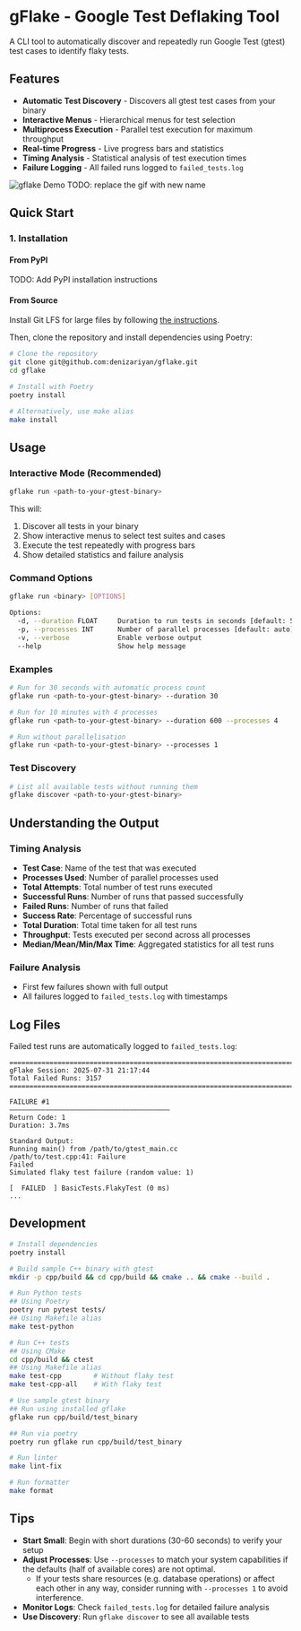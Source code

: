 # gFlake - Google Test Deflaking Tool

A CLI tool to automatically discover and repeatedly run Google Test (gtest) test cases to identify flaky tests.

## Features

- **Automatic Test Discovery** - Discovers all gtest test cases from your binary
- **Interactive Menus** - Hierarchical menus for test selection
- **Multiprocess Execution** - Parallel test execution for maximum throughput
- **Real-time Progress** - Live progress bars and statistics
- **Timing Analysis** - Statistical analysis of test execution times
- **Failure Logging** - All failed runs logged to `failed_tests.log`

![gflake Demo](static/gflake.gif)
TODO: replace the gif with new name

## Quick Start

### 1. Installation

#### From PyPI

TODO: Add PyPI installation instructions

#### From Source

Install Git LFS for large files by following [the instructions](https://docs.github.com/en/repositories/working-with-files/managing-large-files/installing-git-large-file-storage).

Then, clone the repository and install dependencies using Poetry:

```bash
# Clone the repository
git clone git@github.com:denizariyan/gflake.git
cd gflake

# Install with Poetry
poetry install

# Alternatively, use make alias
make install
```

## Usage

### Interactive Mode (Recommended)

```bash
gflake run <path-to-your-gtest-binary>
```

This will:

1. Discover all tests in your binary
2. Show interactive menus to select test suites and cases
3. Execute the test repeatedly with progress bars
4. Show detailed statistics and failure analysis

### Command Options

```bash
gflake run <binary> [OPTIONS]

Options:
  -d, --duration FLOAT     Duration to run tests in seconds [default: 5.0]
  -p, --processes INT      Number of parallel processes [default: auto]
  -v, --verbose            Enable verbose output
  --help                   Show help message
```

### Examples

```bash
# Run for 30 seconds with automatic process count
gflake run <path-to-your-gtest-binary> --duration 30

# Run for 10 minutes with 4 processes
gflake run <path-to-your-gtest-binary> --duration 600 --processes 4

# Run without parallelisation
gflake run <path-to-your-gtest-binary> --processes 1
```

### Test Discovery

```bash
# List all available tests without running them
gflake discover <path-to-your-gtest-binary>
```

## Understanding the Output

### Timing Analysis

- **Test Case**: Name of the test that was executed
- **Processes Used**: Number of parallel processes used
- **Total Attempts**: Total number of test runs executed
- **Successful Runs**: Number of runs that passed successfully
- **Failed Runs**: Number of runs that failed
- **Success Rate**: Percentage of successful runs
- **Total Duration**: Total time taken for all test runs
- **Throughput**: Tests executed per second across all processes
- **Median/Mean/Min/Max Time**: Aggregated statistics for all test runs

### Failure Analysis

- First few failures shown with full output
- All failures logged to `failed_tests.log` with timestamps

## Log Files

Failed test runs are automatically logged to `failed_tests.log`:

```
================================================================================
gFlake Session: 2025-07-31 21:17:44
Total Failed Runs: 3157
================================================================================

FAILURE #1
————————————————————————————————————————
Return Code: 1
Duration: 3.7ms

Standard Output:
Running main() from /path/to/gtest_main.cc
/path/to/test.cpp:41: Failure
Failed
Simulated flaky test failure (random value: 1)

[  FAILED  ] BasicTests.FlakyTest (0 ms)
...
```

## Development

```bash
# Install dependencies
poetry install

# Build sample C++ binary with gtest
mkdir -p cpp/build && cd cpp/build && cmake .. && cmake --build .

# Run Python tests
## Using Poetry
poetry run pytest tests/
## Using Makefile alias
make test-python

# Run C++ tests
## Using CMake
cd cpp/build && ctest
## Using Makefile alias
make test-cpp        # Without flaky test
make test-cpp-all    # With flaky test

# Use sample gtest binary
## Run using installed gflake
gflake run cpp/build/test_binary

## Run via poetry
poetry run gflake run cpp/build/test_binary

# Run linter
make lint-fix

# Run formatter
make format
```

## Tips

- **Start Small**: Begin with short durations (30-60 seconds) to verify your setup
- **Adjust Processes**: Use `--processes` to match your system capabilities if the defaults (half of available cores) are not optimal.
  - If your tests share resources (e.g. database operations) or affect each other in any way, consider running with `--processes 1` to avoid interference.
- **Monitor Logs**: Check `failed_tests.log` for detailed failure analysis
- **Use Discovery**: Run `gflake discover` to see all available tests
